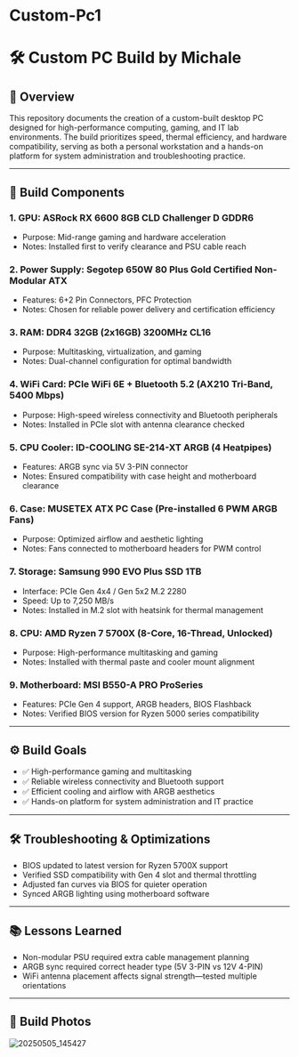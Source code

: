 # Custom-Pc1
# 🛠️ Custom PC Build by Michale

## 🔧 Overview
This repository documents the creation of a custom-built desktop PC designed for high-performance computing, gaming, and IT lab environments. The build prioritizes speed, thermal efficiency, and hardware compatibility, serving as both a personal workstation and a hands-on platform for system administration and troubleshooting practice.

---

## 🧩 Build Components 

### 1. GPU: ASRock RX 6600 8GB CLD Challenger D GDDR6
- Purpose: Mid-range gaming and hardware acceleration
- Notes: Installed first to verify clearance and PSU cable reach

### 2. Power Supply: Segotep 650W 80 Plus Gold Certified Non-Modular ATX
- Features: 6+2 Pin Connectors, PFC Protection
- Notes: Chosen for reliable power delivery and certification efficiency

### 3. RAM: DDR4 32GB (2x16GB) 3200MHz CL16
- Purpose: Multitasking, virtualization, and gaming
- Notes: Dual-channel configuration for optimal bandwidth

### 4. WiFi Card: PCIe WiFi 6E + Bluetooth 5.2 (AX210 Tri-Band, 5400 Mbps)
- Purpose: High-speed wireless connectivity and Bluetooth peripherals
- Notes: Installed in PCIe slot with antenna clearance checked

### 5. CPU Cooler: ID-COOLING SE-214-XT ARGB (4 Heatpipes)
- Features: ARGB sync via 5V 3-PIN connector
- Notes: Ensured compatibility with case height and motherboard clearance

### 6. Case: MUSETEX ATX PC Case (Pre-installed 6 PWM ARGB Fans)
- Purpose: Optimized airflow and aesthetic lighting
- Notes: Fans connected to motherboard headers for PWM control

### 7. Storage: Samsung 990 EVO Plus SSD 1TB
- Interface: PCIe Gen 4x4 / Gen 5x2 M.2 2280
- Speed: Up to 7,250 MB/s
- Notes: Installed in M.2 slot with heatsink for thermal management

### 8. CPU: AMD Ryzen 7 5700X (8-Core, 16-Thread, Unlocked)
- Purpose: High-performance multitasking and gaming
- Notes: Installed with thermal paste and cooler mount alignment

### 9. Motherboard: MSI B550-A PRO ProSeries
- Features: PCIe Gen 4 support, ARGB headers, BIOS Flashback
- Notes: Verified BIOS version for Ryzen 5000 series compatibility

---

## ⚙️ Build Goals
- ✅ High-performance gaming and multitasking
- ✅ Reliable wireless connectivity and Bluetooth support
- ✅ Efficient cooling and airflow with ARGB aesthetics
- ✅ Hands-on platform for system administration and IT practice

---

## 🛠️ Troubleshooting & Optimizations
- BIOS updated to latest version for Ryzen 5700X support
- Verified SSD compatibility with Gen 4 slot and thermal throttling
- Adjusted fan curves via BIOS for quieter operation
- Synced ARGB lighting using motherboard software

---

## 📚 Lessons Learned
- Non-modular PSU required extra cable management planning
- ARGB sync required correct header type (5V 3-PIN vs 12V 4-PIN)
- WiFi antenna placement affects signal strength—tested multiple orientations

---

## 📸 Build Photos 

![20250505_145427](https://github.com/user-attachments/assets/c148a162-a103-4259-b029-6fdd1be49572)























